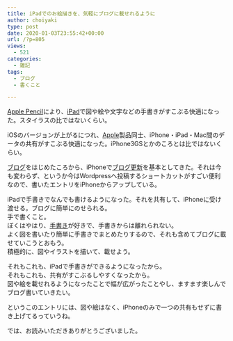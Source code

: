 ```yaml
---
title: iPadでのお絵描きを、気軽にブログに載せれるように
author: choiyaki
type: post
date: 2020-01-03T23:55:42+00:00
url: /?p=805
views:
  - 521
categories:
  - 雑記
tags:
  - ブログ
  - 書くこと

---
```

[Apple Pencil][1]により、[iPad][2]で図や絵や文字などの手書きがすこぶる快適になった。スタイラスの比ではないくらい。

iOSのバージョンが上がるにつれ、[Apple][3]製品同士、iPhone・iPad・Mac間のデータの共有がすこぶる快適になった。iPhone3GSとかのころとは比ではないくらい。

[ブログ][4]をはじめたころから、iPhoneで[ブログ更新][5]を基本としてきた。それは今も変わらず、というか今はWordpressへ投稿するショートカットがすごい便利なので、書いたエントリをiPhoneからアップしている。

iPadで手書きでなんでも書けるようになった。それを共有して、iPhoneに受け渡せる。ブログに簡単にのせられる。  
手で書くこと。  
ぼくはやはり、[手書き][6]が好きで、手書きからは離れられない。  
よく図を書いたり簡単に手書きでまとめたりするので、それも含めてブログに載せていこうとおもう。  
積極的に、図やイラストを描いて、載せよう。

それもこれも、iPadで手書きができるようになったから。  
それもこれも、共有がすこぶるしやすくなったから。  
図や絵を載せれるようになったことで幅が広がったことやし、ますます楽しんでブログ書いていきたい。

というこのエントリには、図や絵はなく、iPhoneのみで一つの共有もせずに書き上げてるっていうね。

では、お読みいただきありがとうございました。

 [1]: https://scrapbox.io/choiyaki-hondana/Apple_Pencil
 [2]: https://scrapbox.io/choiyaki-hondana/iPad
 [3]: https://scrapbox.io/choiyaki-hondana/Apple
 [4]: https://scrapbox.io/choiyaki-hondana/%E3%83%96%E3%83%AD%E3%82%B0
 [5]: https://scrapbox.io/choiyaki-hondana/%E3%83%96%E3%83%AD%E3%82%B0%E6%9B%B4%E6%96%B0
 [6]: https://scrapbox.io/choiyaki-hondana/%E6%89%8B%E6%9B%B8%E3%81%8D
